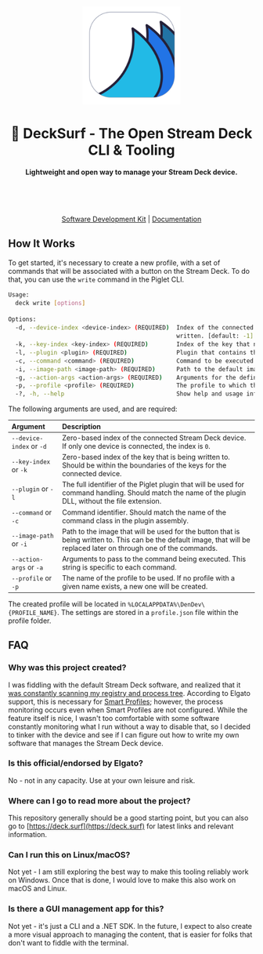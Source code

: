 <div align="center">
	<img alt="Piglet icon" src="images/logo.png" width="200" height="200" />
	<h1>🌊 DeckSurf - The Open Stream Deck CLI & Tooling</h1>
	<p>
		<b>Lightweight and open way to manage your Stream Deck device.</b>
	</p>
	<br>
	<br>
	<br>
</div>

<div align="center">
	<p><a href="https://github.com/dend/decksurf-sdk">Software Development Kit</a> | <a href="https://docs.deck.surf">Documentation</a></p>
</div>

## How It Works

To get started, it's necessary to create a new profile, with a set of commands that will be associated with a button on the Stream Deck. To do that, you can use the `write` command in the Piglet CLI.

```bash
Usage:
  deck write [options] 

Options:
  -d, --device-index <device-index> (REQUIRED)  Index of the connected device, to which a key setting should be
                                                written. [default: -1]
  -k, --key-index <key-index> (REQUIRED)        Index of the key that needs to be written. [default: -1]
  -l, --plugin <plugin> (REQUIRED)              Plugin that contains the relevant command. [default: ]
  -c, --command <command> (REQUIRED)            Command to be executed. [default: ]
  -i, --image-path <image-path> (REQUIRED)      Path to the default image for the button. [default: ]
  -g, --action-args <action-args> (REQUIRED)    Arguments for the defined action. [default: ]
  -p, --profile <profile> (REQUIRED)            The profile to which the command should be added. [default: ]
  -?, -h, --help                                Show help and usage information
```

The following arguments are used, and are required:

| Argument                 | Description |
|:-------------------------|:------------|
| `--device-index` or `-d` | Zero-based index of the connected Stream Deck device. If only one device is connected, the index is `0`. |
| `--key-index` or `-k`    | Zero-based index of the key that is being written to. Should be within the boundaries of the keys for the connected device. |
| `--plugin` or `-l`       | The full identifier of the Piglet plugin that will be used for command handling. Should match the name of the plugin DLL, without the file extension. |
| `--command` or `-c`      | Command identifier. Should match the name of the command class in the plugin assembly. |
| `--image-path` or `-i`   | Path to the image that will be used for the button that is being written to. This can be the default image, that will be replaced later on through one of the commands. |
| `--action-args` or `-a`  | Arguments to pass to the command being executed. This string is specific to each command. |
| `--profile` or `-p`      | The name of the profile to be used. If no profile with a given name exists, a new one will be created. |

The created profile will be located in `%LOCALAPPDATA%\DenDev\{PROFILE_NAME}`. The settings are stored in a `profile.json` file within the profile folder.

## FAQ

### Why was this project created?

I was fiddling with the default Stream Deck software, and realized that it [was constantly scanning my registry and process tree](https://twitter.com/DennisCode/status/1401230392527523856). According to Elgato support, this is necessary for [Smart Profiles](https://help.elgato.com/hc/en-us/articles/360053419071-Elgato-Stream-Deck-Smart-Profiles); however, the process monitoring occurs even when Smart Profiles are not configured. While the feature itself is nice, I wasn't too comfortable with some software constantly monitoring what I run without a way to disable that, so I decided to tinker with the device and see if I can figure out how to write my own software that manages the Stream Deck device.

### Is this official/endorsed by Elgato?

No - not in any capacity. Use at your own leisure and risk.

### Where can I go to read more about the project?

This repository generally should be a good starting point, but you can also go to [https://deck.surf](https://deck.surf) for latest links and relevant information.

### Can I run this on Linux/macOS?

Not yet - I am still exploring the best way to make this tooling reliably work on Windows. Once that is done, I would love to make this also work on macOS and Linux.

### Is there a GUI management app for this?

Not yet - it's just a CLI and a .NET SDK. In the future, I expect to also create a more visual approach to managing the content, that is easier for folks that don't want to fiddle with the terminal.
